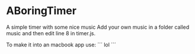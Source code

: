 # ABoringTimer
A simple timer with some nice music
Add your own music in a folder called music and then edit line 8 in timer.js.

To make it into an macbook app use:
´´´
lol
´´´
